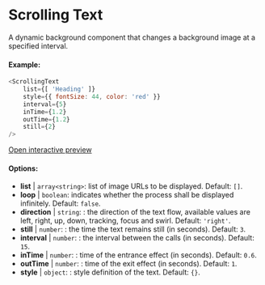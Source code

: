 # Scrolling Text

A dynamic background component that changes a background image at a specified interval.

#### Example:

```js
<ScrollingText
    list={[ 'Heading' ]}
    style={{ fontSize: 44, color: 'red' }}
    interval={5}
    inTime={1.2}
    outTime={1.2}
    still={2}
/>
```

[Open interactive preview](https://isle.heinz.cmu.edu/components/scrolling-text/)

#### Options:

* __list__ | `array<string>`: list of image URLs to be displayed. Default: `[]`.
* __loop__ | `boolean`: indicates whether the process shall be displayed infinitely. Default: `false`.
* __direction__ | `string`: : the direction of the text flow, available values are left, right, up, down, tracking, focus and swirl. Default: `'right'`.
* __still__ | `number`: : the time the text remains still (in seconds). Default: `3`.
* __interval__ | `number`: : the interval between the calls (in seconds). Default: `15`.
* __inTime__ | `number`: : time of the entrance effect (in seconds). Default: `0.6`.
* __outTime__ | `number`: :  time of the exit effect (in seconds). Default: `1`.
* __style__ | `object`: : style definition of the text. Default: `{}`.
